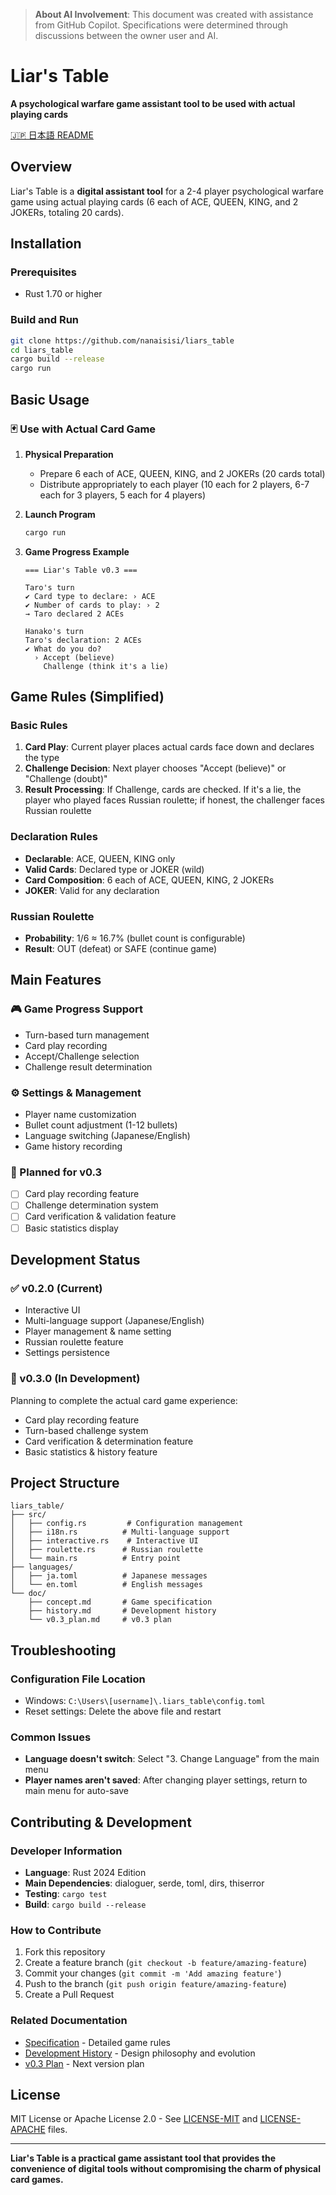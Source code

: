 > **About AI Involvement**: This document was created with assistance from GitHub Copilot. Specifications were determined through discussions between the owner user and AI.

# Liar's Table

**A psychological warfare game assistant tool to be used with actual playing cards**

[🇯🇵 日本語 README](README.md)

## Overview

Liar's Table is a **digital assistant tool** for a 2-4 player psychological warfare game using actual playing cards (6 each of ACE, QUEEN, KING, and 2 JOKERs, totaling 20 cards).

## Installation

### Prerequisites

- Rust 1.70 or higher

### Build and Run

```bash
git clone https://github.com/nanaisisi/liars_table
cd liars_table
cargo build --release
cargo run
```

## Basic Usage

### 🃏 Use with Actual Card Game

1. **Physical Preparation**

   - Prepare 6 each of ACE, QUEEN, KING, and 2 JOKERs (20 cards total)
   - Distribute appropriately to each player (10 each for 2 players, 6-7 each for 3 players, 5 each for 4 players)

2. **Launch Program**

   ```bash
   cargo run
   ```

3. **Game Progress Example**

   ```
   === Liar's Table v0.3 ===

   Taro's turn
   ✔ Card type to declare: › ACE
   ✔ Number of cards to play: › 2
   → Taro declared 2 ACEs

   Hanako's turn
   Taro's declaration: 2 ACEs
   ✔ What do you do?
     › Accept (believe)
       Challenge (think it's a lie)
   ```

## Game Rules (Simplified)

### Basic Rules

1. **Card Play**: Current player places actual cards face down and declares the type
2. **Challenge Decision**: Next player chooses "Accept (believe)" or "Challenge (doubt)"
3. **Result Processing**: If Challenge, cards are checked. If it's a lie, the player who played faces Russian roulette; if honest, the challenger faces Russian roulette

### Declaration Rules

- **Declarable**: ACE, QUEEN, KING only
- **Valid Cards**: Declared type or JOKER (wild)
- **Card Composition**: 6 each of ACE, QUEEN, KING, 2 JOKERs
- **JOKER**: Valid for any declaration

### Russian Roulette

- **Probability**: 1/6 ≈ 16.7% (bullet count is configurable)
- **Result**: OUT (defeat) or SAFE (continue game)

## Main Features

### 🎮 Game Progress Support

- Turn-based turn management
- Card play recording
- Accept/Challenge selection
- Challenge result determination

### ⚙️ Settings & Management

- Player name customization
- Bullet count adjustment (1-12 bullets)
- Language switching (Japanese/English)
- Game history recording

### 🎯 Planned for v0.3

- [ ] Card play recording feature
- [ ] Challenge determination system
- [ ] Card verification & validation feature
- [ ] Basic statistics display

## Development Status

### ✅ v0.2.0 (Current)

- Interactive UI
- Multi-language support (Japanese/English)
- Player management & name setting
- Russian roulette feature
- Settings persistence

### 🚧 v0.3.0 (In Development)

Planning to complete the actual card game experience:

- Card play recording feature
- Turn-based challenge system
- Card verification & determination feature
- Basic statistics & history feature

## Project Structure

```
liars_table/
├── src/
│   ├── config.rs         # Configuration management
│   ├── i18n.rs          # Multi-language support
│   ├── interactive.rs    # Interactive UI
│   ├── roulette.rs      # Russian roulette
│   └── main.rs          # Entry point
├── languages/
│   ├── ja.toml          # Japanese messages
│   └── en.toml          # English messages
└── doc/
    ├── concept.md       # Game specification
    ├── history.md       # Development history
    └── v0.3_plan.md     # v0.3 plan
```

## Troubleshooting

### Configuration File Location

- Windows: `C:\Users\[username]\.liars_table\config.toml`
- Reset settings: Delete the above file and restart

### Common Issues

- **Language doesn't switch**: Select "3. Change Language" from the main menu
- **Player names aren't saved**: After changing player settings, return to main menu for auto-save

## Contributing & Development

### Developer Information

- **Language**: Rust 2024 Edition
- **Main Dependencies**: dialoguer, serde, toml, dirs, thiserror
- **Testing**: `cargo test`
- **Build**: `cargo build --release`

### How to Contribute

1. Fork this repository
2. Create a feature branch (`git checkout -b feature/amazing-feature`)
3. Commit your changes (`git commit -m 'Add amazing feature'`)
4. Push to the branch (`git push origin feature/amazing-feature`)
5. Create a Pull Request

### Related Documentation

- [Specification](doc/concept.md) - Detailed game rules
- [Development History](doc/history.md) - Design philosophy and evolution
- [v0.3 Plan](doc/v0.3_plan.md) - Next version plan

## License

MIT License or Apache License 2.0 - See [LICENSE-MIT](LICENSE-MIT) and [LICENSE-APACHE](LICENSE-APACHE) files.

---

**Liar's Table is a practical game assistant tool that provides the convenience of digital tools without compromising the charm of physical card games.**
